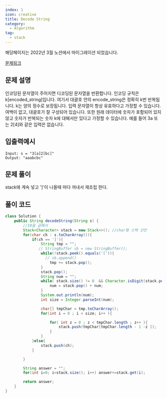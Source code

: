 ```yaml
---
index: 1
icon: creative
title: Decode String
category:
  - Algorithm
tag:
  - stack
---
```


해당페이지는 2022년 3월 노션에서 마이그레이션 되었습니다.

[문제링크](https://leetcode.com/problems/tweet-counts-per-frequency/)

## 문제 설명

인코딩된 문자열이 주어지면 디코딩된 문자열을 반환합니다. 인코딩 규칙은 k[encoded_string]입니다. 여기서 대괄호 안의 encode_string은 정확히 k번 반복됩니다. k는 양의 정수로 보장됩니다. 입력 문자열이 항상 유효하다고 가정할 수 있습니다. 여백이 없고, 대괄호가 잘 구성되어 있습니다. 또한 원래 데이터에 숫자가 포함되어 있지 않고 숫자가 반복되는 숫자 k에 대해서만 있다고 가정할 수 있습니다. 예를 들어 3a 또는 2[4]와 같은 입력은 없습니다.

## 입출력예시

```
Input: s = "3[a]2[bc]"
Output: "aaabcbc"
```

## 문제 풀이

stack에 계속 넣고 ']'이 나올때 마다 꺼내서 재조립 한다.

## 풀이 코드

```java
class Solution {
    public String decodeString(String s) {
        //10을 곱해서
        Stack<Character> stack = new Stack<>(); //char형 스택 선언
        for(char ch : s.toCharArray()){
            if(ch == ']'){
                String tmp = "";
               // StringBuffer sb = new StringBuffer();
                while(!stack.peek().equals('[')){
                  // sb.append()
                    tmp += stack.pop();
                }
                stack.pop();
                String num = "";
                while( stack.size() != 0  && Character.isDigit(stack.peek()) ){
                    num = stack.pop() + num;
                }
                System.out.println(num);
                int size = Integer.parseInt(num);

                char[] tmpChar = tmp.toCharArray();
                for(int i = 0 ; i < size; i++ ){

                    for( int z = 0 ; z < tmpChar.length ; z++ ){
                        stack.push(tmpChar[tmpChar.length - 1 -z ]);
                    }
                }
            }else{
                stack.push(ch);
            }

        }

        String answer = "";
        for(int i=0; i<stack.size(); i++) answer+=stack.get(i);

        return answer;
    }
}
```
